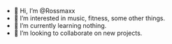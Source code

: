 - 👋 Hi, I’m @Rossmaxx
- 👀 I’m interested in music, fitness, some other things.
- 🌱 I’m currently learning nothing.
- 💞️ I’m looking to collaborate on new projects.

<!---
Rossmaxx/Rossmaxx is a ✨ special ✨ repository because its `README.md` (this file) appears on your GitHub profile.
You can click the Preview link to take a look at your changes.
--->
